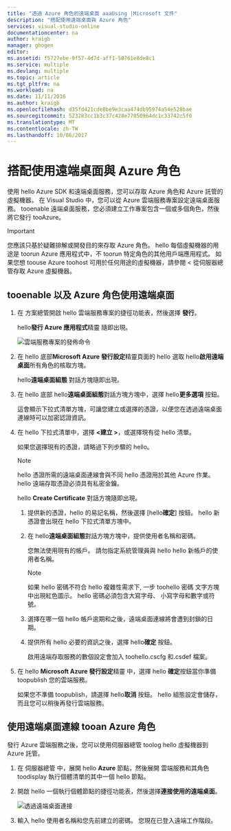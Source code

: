 ```yaml
---
title: "透過 Azure 角色的遠端桌面 aaaUsing |Microsoft 文件"
description: "搭配使用遠端桌面與 Azure 角色"
services: visual-studio-online
documentationcenter: na
author: kraigb
manager: ghogen
editor: 
ms.assetid: f5727ebe-9f57-4d7d-aff1-58761e8de8c1
ms.service: multiple
ms.devlang: multiple
ms.topic: article
ms.tgt_pltfrm: na
ms.workload: na
ms.date: 11/11/2016
ms.author: kraigb
ms.openlocfilehash: d35fd421cde8be9e3caa474db95974a54e528bae
ms.sourcegitcommit: 523283cc1b3c37c428e77850964dc1c33742c5f0
ms.translationtype: MT
ms.contentlocale: zh-TW
ms.lasthandoff: 10/06/2017
---
```

# <a name="using-remote-desktop-with-azure-roles"></a>搭配使用遠端桌面與 Azure 角色
使用 hello Azure SDK 和遠端桌面服務，您可以存取 Azure 角色和 Azure 託管的虛擬機器。 在 Visual Studio 中，您可以從 Azure 雲端服務專案設定遠端桌面服務。 tooenable 遠端桌面服務，您必須建立工作專案包含一個或多個角色，然後將它發行 tooAzure。

> [!IMPORTANT]
> 您應該只基於疑難排解或開發目的來存取 Azure 角色。 hello 每個虛擬機器的用途是 toorun Azure 應用程式中，不 toorun 特定角色的其他用戶端應用程式。 如果您想 toouse Azure toohost 可用於任何用途的虛擬機器，請參閱 < 從伺服器總管存取 Azure 虛擬機器。
> 
> 

## <a name="tooenable-and-use-remote-desktop-for-an-azure-role"></a>tooenable 以及 Azure 角色使用遠端桌面
1. 在 方案總管開啟 hello 雲端服務專案的捷徑功能表，然後選擇 **發行**。
   
    hello**發行 Azure 應用程式**精靈 隨即出現。
   
    ![雲端服務專案的發佈命令](./media/vs-azure-tools-remote-desktop-roles/IC799161.png)
2. 在 hello 底部**Microsoft Azure 發行設定**精靈頁面的 hello 選取 hello**啟用遠端桌面**所有角色的核取方塊。 
   
    hello**遠端桌面組態** 對話方塊隨即出現。
3. 在 hello 底部 hello**遠端桌面組態**對話方塊方塊中，選擇 hello**更多選項** 按鈕。 
   
    這會顯示下拉式清單方塊，可讓您建立或選擇的憑證，以便您在透過遠端桌面連線時可以加密認證資訊。
4. 在 hello 下拉式清單中，選擇  **&lt;建立 >**，或選擇現有從 hello 清單。 
   
    如果您選擇現有的憑證，請略過下列步驟的 hello。
   
   > [!NOTE]
   > hello 憑證所需的遠端桌面連線會與不同 hello 憑證用於其他 Azure 作業。 hello 遠端存取憑證必須具有私密金鑰。
   > 
   > 
   
    hello **Create Certificate**  對話方塊隨即出現。
   
   1. 提供新的憑證，hello 的易記名稱，然後選擇 [hello**確定**] 按鈕。 hello 新憑證會出現在 hello 下拉式清單方塊中。
   2. 在 hello**遠端桌面組態**對話方塊方塊中，提供使用者名稱和密碼。
      
       您無法使用現有的帳戶。 請勿指定系統管理員與 hello hello 新帳戶的使用者名稱。
      
      > [!NOTE]
      > 如果 hello 密碼不符合 hello 複雜性需求下, 一步 toohello 密碼 文字方塊中出現紅色圖示。 hello 密碼必須包含大寫字母、 小寫字母和數字或符號。
      > 
      > 
   3. 選擇在哪一個 hello 帳戶逾期和之後，遠端桌面連線將會遭到封鎖的日期。
   4. 提供所有 hello 必要的資訊之後，選擇 hello**確定** 按鈕。
      
       啟用遠端存取服務的數個設定會加入 toohello.cscfg 和.csdef 檔案。
5. 在 hello **Microsoft Azure 發行設定**精靈 中，選擇 hello **確定**按鈕當你準備 toopublish 您的雲端服務。
   
    如果您不準備 toopublish，請選擇 hello**取消** 按鈕。 hello 組態設定會儲存，而且您可以稍後再發行雲端服務。

## <a name="connect-tooan-azure-role-by-using-remote-desktop"></a>使用遠端桌面連線 tooan Azure 角色
發行 Azure 雲端服務之後，您可以使用伺服器總管 toolog hello 虛擬機器到 Azure 託管。 

1. 在 伺服器總管 中，展開 hello **Azure**  節點，然後展開 雲端服務和其角色 toodisplay 執行個體清單的其中一個 hello 節點。
2. 開啟 hello 一個執行個體節點的捷徑功能表，然後選擇**連接使用的遠端桌面**。
   
    ![透過遠端桌面連接](./media/vs-azure-tools-remote-desktop-roles/IC799162.png)
3. 輸入 hello 使用者名稱和您先前建立的密碼。 您現在已登入遠端工作階段。

